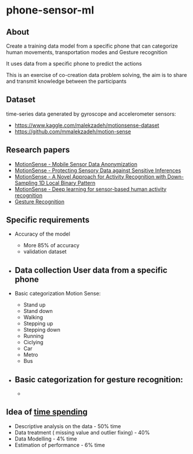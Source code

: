 # phone-sensor-ml


## About

Create a training data model from a specific phone that can categorize human movements, transportation modes and Gesture recognition

It uses data from a specific phone to predict the actions

This is an exercise of co-creation data problem solving, the aim is to share and transmit knowledge between the participants 


## Dataset

time-series data generated by gyroscope and accelerometer sensors:

- https://www.kaggle.com/malekzadeh/motionsense-dataset
- https://github.com/mmalekzadeh/motion-sense

## Research papers 
- [MotionSense - Mobile Sensor Data Anonymization](https://arxiv.org/pdf/1810.11546.pdf)
- [MotionSense - Protecting Sensory Data against Sensitive Inferences](https://arxiv.org/pdf/1802.07802.pdf)
- [MotionSense - A Novel Approach for Activity Recognition with Down-Sampling 1D Local Binary Pattern](http://www.aece.ro/abstractplus.php?year=2019&number=1&article=5)
- [MotionSense - Deep learning for sensor-based human activity recognition](https://becominghuman.ai/deep-learning-for-sensor-based-human-activity-recognition-970ff47c6b6b)
- [Gesture Recognition](https://arxiv.org/pdf/1810.11297.pdf)

## Specific requirements

- Accuracy of the model
   - More 85% of accuracy
   - validation dataset 

- Data collection User data from a specific phone
    -
- Basic categorization Motion Sense:
   - Stand up
   - Stand down
   - Walking
   - Stepping up
   - Stepping down
   - Running
   - Ciclying
   - Car
   - Metro
   - Bus

- Basic categorization for gesture recognition:
   - 
   -


## Idea of [time spending](https://www.analyticsvidhya.com/blog/2015/09/perfect-build-predictive-model-10-minutes/) 

- Descriptive analysis on the data - 50% time
- Data treatment ( missing value and outlier fixing) - 40%
- Data Modelling - 4% time
- Estimation of performance - 6% time


